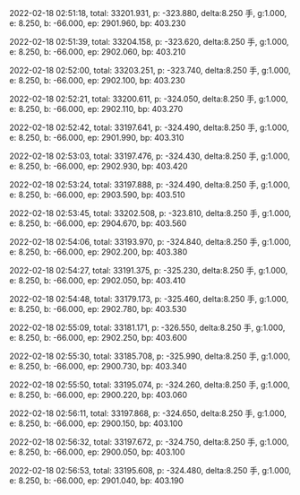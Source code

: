 2022-02-18 02:51:18, total: 33201.931, p: -323.880, delta:8.250 手, g:1.000, e: 8.250, b: -66.000, ep: 2901.960, bp: 403.230

2022-02-18 02:51:39, total: 33204.158, p: -323.620, delta:8.250 手, g:1.000, e: 8.250, b: -66.000, ep: 2902.060, bp: 403.210

2022-02-18 02:52:00, total: 33203.251, p: -323.740, delta:8.250 手, g:1.000, e: 8.250, b: -66.000, ep: 2902.100, bp: 403.230

2022-02-18 02:52:21, total: 33200.611, p: -324.050, delta:8.250 手, g:1.000, e: 8.250, b: -66.000, ep: 2902.110, bp: 403.270

2022-02-18 02:52:42, total: 33197.641, p: -324.490, delta:8.250 手, g:1.000, e: 8.250, b: -66.000, ep: 2901.990, bp: 403.310

2022-02-18 02:53:03, total: 33197.476, p: -324.430, delta:8.250 手, g:1.000, e: 8.250, b: -66.000, ep: 2902.930, bp: 403.420

2022-02-18 02:53:24, total: 33197.888, p: -324.490, delta:8.250 手, g:1.000, e: 8.250, b: -66.000, ep: 2903.590, bp: 403.510

2022-02-18 02:53:45, total: 33202.508, p: -323.810, delta:8.250 手, g:1.000, e: 8.250, b: -66.000, ep: 2904.670, bp: 403.560

2022-02-18 02:54:06, total: 33193.970, p: -324.840, delta:8.250 手, g:1.000, e: 8.250, b: -66.000, ep: 2902.200, bp: 403.380

2022-02-18 02:54:27, total: 33191.375, p: -325.230, delta:8.250 手, g:1.000, e: 8.250, b: -66.000, ep: 2902.050, bp: 403.410

2022-02-18 02:54:48, total: 33179.173, p: -325.460, delta:8.250 手, g:1.000, e: 8.250, b: -66.000, ep: 2902.780, bp: 403.530

2022-02-18 02:55:09, total: 33181.171, p: -326.550, delta:8.250 手, g:1.000, e: 8.250, b: -66.000, ep: 2902.250, bp: 403.600

2022-02-18 02:55:30, total: 33185.708, p: -325.990, delta:8.250 手, g:1.000, e: 8.250, b: -66.000, ep: 2900.730, bp: 403.340

2022-02-18 02:55:50, total: 33195.074, p: -324.260, delta:8.250 手, g:1.000, e: 8.250, b: -66.000, ep: 2900.220, bp: 403.060

2022-02-18 02:56:11, total: 33197.868, p: -324.650, delta:8.250 手, g:1.000, e: 8.250, b: -66.000, ep: 2900.150, bp: 403.100

2022-02-18 02:56:32, total: 33197.672, p: -324.750, delta:8.250 手, g:1.000, e: 8.250, b: -66.000, ep: 2900.050, bp: 403.100

2022-02-18 02:56:53, total: 33195.608, p: -324.480, delta:8.250 手, g:1.000, e: 8.250, b: -66.000, ep: 2901.040, bp: 403.190
